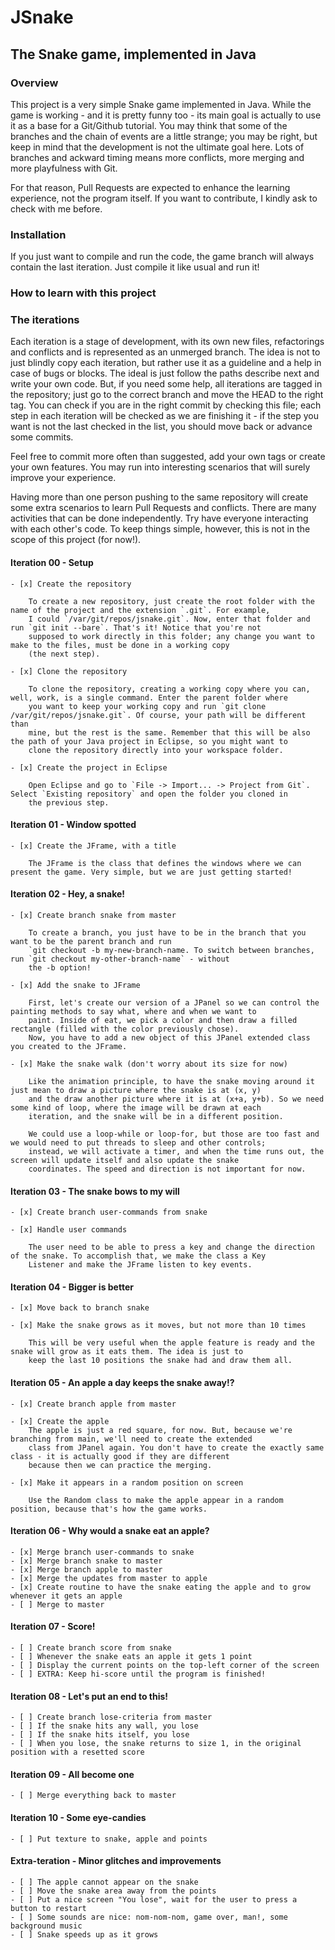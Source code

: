 # JSnake

## The Snake game, implemented in Java

### Overview

This project is a very simple Snake game implemented in Java. While the game is working - and it is pretty funny too - its main goal
is actually to use it as a base for a Git/Github tutorial. You may think that some of the branches and the chain of events are a little
strange; you may be right, but keep in mind that the development is not the ultimate goal here. Lots of branches and ackward timing
means more conflicts, more merging and more playfulness with Git.

For that reason, Pull Requests are expected to enhance the learning experience, not the program itself. If you want to contribute, I
kindly ask to check with me before.

### Installation

If you just want to compile and run the code, the game branch will always contain the last iteration. Just compile it like usual
and run it!

### How to learn with this project

### The iterations

Each iteration is a stage of development, with its own new files, refactorings and conflicts and is represented as an unmerged branch.
The idea is not to just blindly copy each iteration, but rather use it as a guideline and a help in case of bugs or blocks. The ideal
is just follow the paths describe next and write your own code. But, if you need some help, all iterations are tagged in the
repository; just go to the correct branch and move the HEAD to the right tag. You can check if you are in the right commit by
checking this file; each step in each iteration will be checked as we are finishing it - if the step you want is not the last checked
in the list, you should move back or advance some commits.

Feel free to commit more often than suggested, add your own tags or create your own features. You may run into interesting scenarios
that will surely improve your experience.

Having more than one person pushing to the same repository will create some extra scenarios to learn Pull Requests and conflicts.
There are many activities that can be done independently. Try have everyone interacting with each other's code. To keep things simple,
however, this is not in the scope of this project (for now!).

#### Iteration 00 - Setup
	- [x] Create the repository

		To create a new repository, just create the root folder with the name of the project and the extension `.git`. For example,
		I could `/var/git/repos/jsnake.git`. Now, enter that folder and run `git init --bare`. That's it! Notice that you're not
		supposed to work directly in this folder; any change you want to make to the files, must be done in a working copy
		(the next step).

	- [x] Clone the repository

		To clone the repository, creating a working copy where you can, well, work, is a single command. Enter the parent folder where
		you want to keep your working copy and run `git clone /var/git/repos/jsnake.git`. Of course, your path will be different than
		mine, but the rest is the same. Remember that this will be also the path of your Java project in Eclipse, so you might want to
		clone the repository directly into your workspace folder.

	- [x] Create the project in Eclipse

		Open Eclipse and go to `File -> Import... -> Project from Git`. Select `Existing repository` and open the folder you cloned in
		the previous step.

#### Iteration 01 - Window spotted
	- [x] Create the JFrame, with a title

		The JFrame is the class that defines the windows where we can present the game. Very simple, but we are just getting started!

#### Iteration 02 - Hey, a snake!
	- [x] Create branch snake from master

		To create a branch, you just have to be in the branch that you want to be the parent branch and run
		`git checkout -b my-new-branch-name. To switch between branches, run `git checkout my-other-branch-name` - without
		the -b option!

	- [x] Add the snake to JFrame

		First, let's create our version of a JPanel so we can control the painting methods to say what, where and when we want to
		paint. Inside of eat, we pick a color and then draw a filled rectangle (filled with the color previously chose).
		Now, you have to add a new object of this JPanel extended class you created to the JFrame.

	- [x] Make the snake walk (don't worry about its size for now)

		Like the animation principle, to have the snake moving around it just mean to draw a picture where the snake is at (x, y)
		and the draw another picture where it is at (x+a, y+b). So we need some kind of loop, where the image will be drawn at each
		iteration, and the snake will be in a different position.

		We could use a loop-while or loop-for, but those are too fast and we would need to put threads to sleep and other controls;
		instead, we will activate a timer, and when the time runs out, the screen will update itself and also update the snake
		coordinates. The speed and direction is not important for now.

#### Iteration 03 - The snake bows to my will
	- [x] Create branch user-commands from snake

	- [x] Handle user commands

		The user need to be able to press a key and change the direction of the snake. To accomplish that, we make the class a Key
		Listener and make the JFrame listen to key events.

#### Iteration 04 - Bigger is better
	- [x] Move back to branch snake

	- [x] Make the snake grows as it moves, but not more than 10 times

		This will be very useful when the apple feature is ready and the snake will grow as it eats them. The idea is just to
		keep the last 10 positions the snake had and draw them all.

#### Iteration 05 - An apple a day keeps the snake away!?
	- [x] Create branch apple from master

	- [x] Create the apple
		The apple is just a red square, for now. But, because we're branching from main, we'll need to create the extended
		class from JPanel again. You don't have to create the exactly same class - it is actually good if they are different
		because then we can practice the merging.

	- [x] Make it appears in a random position on screen

		Use the Random class to make the apple appear in a random position, because that's how the game works.

#### Iteration 06 - Why would a snake eat an apple?
	- [x] Merge branch user-commands to snake
	- [x] Merge branch snake to master
	- [x] Merge branch apple to master
	- [x] Merge the updates from master to apple
	- [x] Create routine to have the snake eating the apple and to grow whenever it gets an apple
	- [ ] Merge to master

#### Iteration 07 - Score!
	- [ ] Create branch score from snake
	- [ ] Whenever the snake eats an apple it gets 1 point
	- [ ] Display the current points on the top-left corner of the screen
	- [ ] EXTRA: Keep hi-score until the program is finished!

#### Iteration 08 - Let's put an end to this!
	- [ ] Create branch lose-criteria from master
	- [ ] If the snake hits any wall, you lose
	- [ ] If the snake hits itself, you lose
	- [ ] When you lose, the snake returns to size 1, in the original position with a resetted score

#### Iteration 09 - All become one
	- [ ] Merge everything back to master

#### Iteration 10 - Some eye-candies
	- [ ] Put texture to snake, apple and points

#### Extra-teration - Minor glitches and improvements
	- [ ] The apple cannot appear on the snake
	- [ ] Move the snake area away from the points
	- [ ] Put a nice screen "You lose", wait for the user to press a button to restart
	- [ ] Some sounds are nice: nom-nom-nom, game over, man!, some background music
	- [ ] Snake speeds up as it grows